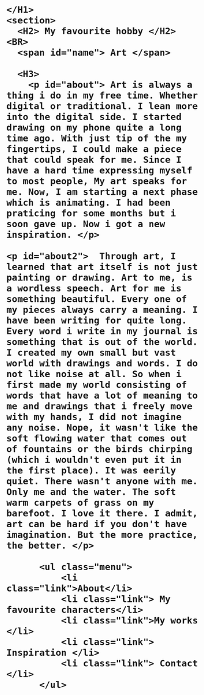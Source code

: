 <html>
<head>
  <title> My favourite hobby </title>
  </head>
  <body>
  <H1> 
    <img id="image1"
         scr="https://www.google.com/url?sa=i&url=https%3A%2F%2Fwww.goodfon.com%2Fwallpaper%2Fart-peyzazh-ozero-vodopad.html&psig=AOvVaw0AXsOJMAr-xLij1BdgfntY&ust=1607775635968000&source=images&cd=vfe&ved=0CAIQjRxqFwoTCNC_uJj1xe0CFQAAAAAdAAAAABAi">

    </H1>
    <section> 
      <H2> My favourite hobby </H2> <BR> 
      <span id="name"> Art </span>

      <H3> 
        <p id="about"> Art is always a thing i do in my free time. Whether digital or traditional. I lean more into the digital side. I started drawing on my phone quite a long time ago. With just tip of the my fingertips, I could make a piece that could speak for me. Since I have a hard time expressing myself to most people, My art speaks for me. Now, I am starting a next phase which is animating. I had been praticing for some months but i soon gave up. Now i got a new inspiration. </p>

    <p id="about2">  Through art, I learned that art itself is not just painting or drawing. Art to me, is a wordless speech. Art for me is something beautiful. Every one of my pieces always carry a meaning. I have been writing for quite long. Every word i write in my journal is something that is out of the world. I created my own small but vast world with drawings and words. I do not like noise at all. So when i first made my world consisting of words that have a lot of meaning to me and drawings that i freely move with my hands, I did not imagine any noise. Nope, it wasn't like the soft flowing water that comes out of fountains or the birds chirping (which i wouldn't even put it in the first place). It was eerily quiet. There wasn't anyone with me. Only me and the water. The soft warm carpets of grass on my barefoot. I love it there. I admit, art can be hard if you don't have imagination. But the more practice, the better. </p>

          <ul class="menu"> 
              <li class="link">About</li>
              <li class="link"> My favourite characters</li>
              <li class="link">My works </li>
              <li class="link"> Inspiration </li>
              <li class="link"> Contact </li>
          </ul>
